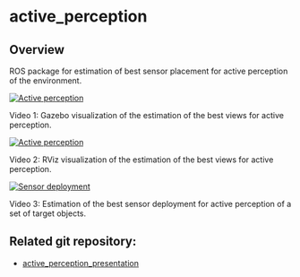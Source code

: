 # active_perception

## Overview

ROS package for estimation of best sensor placement for active perception of the environment.

[![Active perception](http://img.youtube.com/vi/d68-ge69YkA/maxresdefault.jpg)](http://www.youtube.com/watch?v=d68-ge69YkA)

Video 1: Gazebo visualization of the estimation of the best views for active perception.

[![Active perception](http://img.youtube.com/vi/z5dS1pSH7lk/maxresdefault.jpg)](http://www.youtube.com/watch?v=z5dS1pSH7lk)

Video 2: RViz visualization of the estimation of the best views for active perception.

[![Sensor deployment](http://img.youtube.com/vi/QYPCpzfitV4/maxresdefault.jpg)](http://www.youtube.com/watch?v=QYPCpzfitV4)

Video 3: Estimation of the best sensor deployment for active perception of a set of target objects.


## Related git repository:

* [active_perception_presentation](https://github.com/carlosmccosta/active_perception_presentation)
